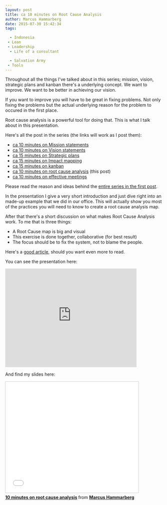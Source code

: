 ```yaml
---
layout: post
title: ca 10 minutes on Root Cause Analysis
author: Marcus Hammarberg
date: 2015-07-30 15:42:34
tags:

  - Indonesia
 - Lean
 - Leadership
  - Life of a consultant

  - Salvation Army
 - Tools
---
```


Throughout all the things I've talked about in this series; mission, vision, strategic plans and kanban there's a underlying concept. We want to improve. We want to be better in achieving our vision.

If you want to improve you will have to be great in fixing problems. Not only fixing the problems but the actual underlying reason for the problem to occured in the first place.

Root cause analysis is a powerful tool for doing that. This is what I talk about in this presentation.

Here's all the post in the series (the links will work as I post them):

* [ca 10 minutes on Mission statements](/2015/06/ca-minutes-on-mission.html)
* [ca 10 minutes on Vision statements](/2015/06/ca-minutes-on-vision-statements.html)
* [ca 15 minutes on Strategic plans](/2015/06/ca-minutes-on-strategic-plans.html)
* [ca 15 minutes on Impact mapping](/2015/06/ca-minutes-on-impact-mapping.html)
* [ca 15 minutes on kanban](/2015/06/ca-minutes-on-kanban.html)
* [ca 10 minutes on root cause analysis](/2015/07/ca-minutes-on-root-cause-analysis.html) (this post)
* [ca 10 minutes on effective meetings](/2015/08/ca-minutes-on-effective-meetings.html)

Please read the reason and ideas behind the [entire series in the first post](/2015/06/new-series-marcus-on-business.html).

<!-- excerpt-end -->

In the presentation I give a very short introduction and just dive right into an made-up example that we did in our office. This will actually show you most of the practices you will need to know to create a root cause analysis map.

After that there's a short discussion on what makes Root Cause Analysis work. To me that is three things:

* A Root Cause map is big and visual
* This exercise is done together, collaborative (for best result)
* The focus should be to fix the system, not to blame the people.

Here's a [good article](https://www.crisp.se/file-uploads/cause-effect-diagrams.pdf), should you want even more to read.

You can see the presentation here:

<iframe width="420" height="315" src="https://www.youtube.com/embed/rv9MO90-OyU" frameborder="0" allowfullscreen></iframe>

And find my slides here:

<iframe src="//www.slideshare.net/slideshow/embed_code/key/uRQWhsyuKLOdYw" width="425" height="355" frameborder="0" marginwidth="0" marginheight="0" scrolling="no" style="border:1px solid #CCC; border-width:1px; margin-bottom:5px; max-width: 100%;" allowfullscreen> </iframe> <div style="margin-bottom:5px"> <strong> <a href="//www.slideshare.net/marcusoftnet/10-minutes-on-root-cause-analysis" title="10 minutes on root cause analysis" target="_blank">10 minutes on root cause analysis</a> </strong> from <strong><a href="//www.slideshare.net/marcusoftnet" target="_blank">Marcus Hammarberg</a></strong> </div>
